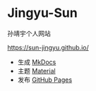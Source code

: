# Jingyu-Sun
孙靖宇个人网站

<https://sun-jingyu.github.io/>

- 生成 [MkDocs](https://www.mkdocs.org)  
- 主题 [Material](https://github.com/squidfunk/mkdocs-material)
- 发布 [GitHub Pages](https://pages.github.com)
